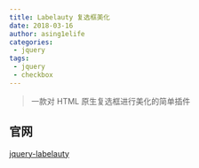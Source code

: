 ```yaml
---
title: Labelauty 复选框美化
date: 2018-03-16
author: asing1elife
categories:
 - jquery
tags:
 - jquery
 - checkbox
---
```

> 一款对 HTML 原生复选框进行美化的简单插件  

## 官网
[jquery-labelauty](https://github.com/fntneves/jquery-labelauty)